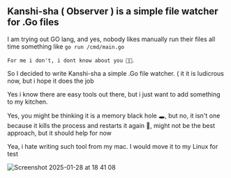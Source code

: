 

##  Kanshi-sha ( Observer ) is a simple file watcher for .Go files 

 I am trying out GO lang, and yes, nobody likes manually run their files all time 
something like ``` go run /cmd/main.go ``` 

``` For me i don't, i dont know about you 🫵🏽 ```.

So I decided to write Kanshi-sha a simple .Go file watcher. ( it it is ludicrous now, but i hope it does the job 

Yes i know there are easy tools out there, but i just want to add something to my kitchen.

Yes, you might be thinking it is a memory black hole 🕳️, but no, it isn't one because it kills the process and restarts it again 🤣, might not be the best approach, but it should help for now 


Yea, i hate writing such tool from my mac. I would move it to my Linux for test 

![Screenshot 2025-01-28 at 18 41 08](https://github.com/user-attachments/assets/046ec254-2d64-47e1-a5f2-81dbcb250b6c)
